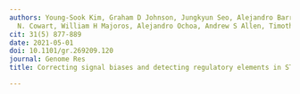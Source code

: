```yaml
---
authors: Young-Sook Kim, Graham D Johnson, Jungkyun Seo, Alejandro Barrera, Thomas
  N. Cowart, William H Majoros, Alejandro Ochoa, Andrew S Allen, Timothy E Reddy
cit: 31(5) 877-889
date: 2021-05-01
doi: 10.1101/gr.269209.120
journal: Genome Res
title: Correcting signal biases and detecting regulatory elements in STARR-seq data

---
```

